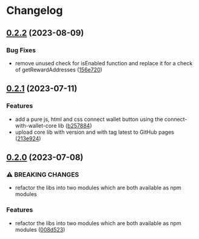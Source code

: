 # Changelog

## [0.2.2](https://github.com/cardano-foundation/cardano-connect-with-wallet/compare/cardano-connect-with-wallet-core-v0.2.1...cardano-connect-with-wallet-core-v0.2.2) (2023-08-09)


### Bug Fixes

* remove unused check for isEnabled function and replace it for a check of getRewardAddresses ([156e720](https://github.com/cardano-foundation/cardano-connect-with-wallet/commit/156e720c06e56f9cf697a49f3c4175bf9590cbda))

## [0.2.1](https://github.com/cardano-foundation/cardano-connect-with-wallet/compare/cardano-connect-with-wallet-core-v0.2.0...cardano-connect-with-wallet-core-v0.2.1) (2023-07-11)


### Features

* add a pure js, html and css connect wallet button using the connect-with-wallet-core lib ([b257884](https://github.com/cardano-foundation/cardano-connect-with-wallet/commit/b25788439346076c7b86dafe14a93a5117da6519))
* upload core lib with version and with tag latest to GitHub pages ([213e924](https://github.com/cardano-foundation/cardano-connect-with-wallet/commit/213e9243e34b61f63f13296abd06cadefc77776b))

## [0.2.0](https://github.com/cardano-foundation/cardano-connect-with-wallet/compare/cardano-connect-with-wallet-core-v0.1.1...cardano-connect-with-wallet-core-v0.2.0) (2023-07-08)


### ⚠ BREAKING CHANGES

* refactor the libs into two modules which are both available as npm modules

### Features

* refactor the libs into two modules which are both available as npm modules ([008d523](https://github.com/cardano-foundation/cardano-connect-with-wallet/commit/008d52320f511aa85929cac31f2b5c7f21b140a2))
